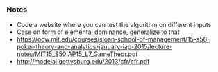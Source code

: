 ### Notes

- Code a website where you can test the algorithm on different inputs
- Case on form of elemental dominance, generalize to that
- https://ocw.mit.edu/courses/sloan-school-of-management/15-s50-poker-theory-and-analytics-january-iap-2015/lecture-notes/MIT15_S50IAP15_L7_GameTheor.pdf
- http://modelai.gettysburg.edu/2013/cfr/cfr.pdf

